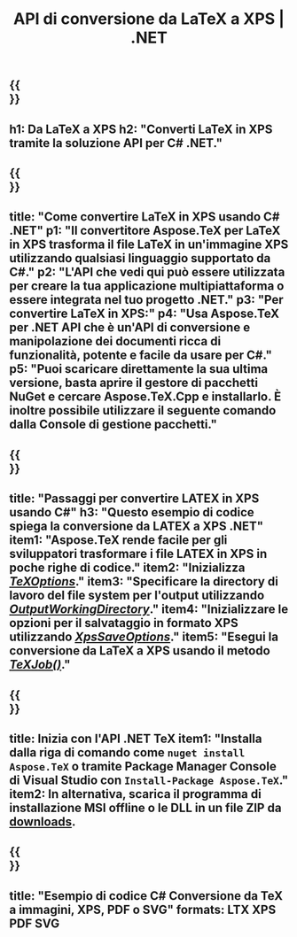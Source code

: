 ﻿---
translation: true
template: /_templates/_conversion-child-net.md
title: API di conversione da LaTeX a XPS | .NET
description: Funzionalità di conversione da LaTeX a XPS. Integra questa libreria .NET in sede nel tuo progetto o usa applicazioni multipiattaforma per convertire LaTeX in XPS.
keywords: latex a xps api net, latex2xps integra c#
url: /net/conversion/latex-to-xps/
family: tex
platformtag: net
feature: conversion
informat: LATEX
outformat: XPS
otherformats: BMP PNG JPEG TIFF SVG PDF
---

{{<section banner>}}
---
h1: Da LaTeX a XPS
h2: "Converti LaTeX in XPS tramite la soluzione API per C# .NET."
---

{{<section overview>}}
---
title: "Come convertire LaTeX in XPS usando C# .NET"
p1: "Il convertitore Aspose.TeX per LaTeX in XPS trasforma il file LaTeX in un'immagine XPS utilizzando qualsiasi linguaggio supportato da C#."
p2: "L'API che vedi qui può essere utilizzata per creare la tua applicazione multipiattaforma o essere integrata nel tuo progetto .NET."
p3: "Per convertire LaTeX in XPS:"
p4: "Usa Aspose.TeX per .NET API che è un'API di conversione e manipolazione dei documenti ricca di funzionalità, potente e facile da usare per C#."
p5: "Puoi scaricare direttamente la sua ultima versione, basta aprire il gestore di pacchetti NuGet e cercare Aspose.TeX.Cpp e installarlo. È inoltre possibile utilizzare il seguente comando dalla Console di gestione pacchetti."
---

{{<section feature1>}}
---
title: "Passaggi per convertire LATEX in XPS usando C#"
h3: "Questo esempio di codice spiega la conversione da LATEX a XPS .NET"
item1: "Aspose.TeX rende facile per gli sviluppatori trasformare i file LATEX in XPS in poche righe di codice."
item2: "Inizializza [*TeXOptions*](https://reference.aspose.com/tex/net/aspose.tex/texoptions/)."
item3: "Specificare la directory di lavoro del file system per l'output utilizzando [*OutputWorkingDirectory*](https://reference.aspose.com/tex/net/aspose.tex/texoptions/outputworkingdirectory/)."
item4: "Inizializzare le opzioni per il salvataggio in formato XPS utilizzando [*XpsSaveOptions*](https://reference.aspose.com/tex/net/aspose.tex.presentation.image/xpssaveoptions/)."
item5: "Esegui la conversione da LaTeX a XPS usando il metodo [*TeXJob()*](https://reference.aspose.com/tex/net/aspose.tex/texjob/)."
---

{{<section feature2>}}
---
title: Inizia con l'API .NET TeX
item1: "Installa dalla riga di comando come ```nuget install Aspose.TeX``` o tramite Package Manager Console di Visual Studio con ```Install-Package Aspose.TeX```."
item2: In alternativa, scarica il programma di installazione MSI offline o le DLL in un file ZIP da [downloads](https://releases.aspose.com/tex/net).
---

{{<section widget>}}
---
title: "Esempio di codice C# Conversione da TeX a immagini, XPS, PDF o SVG"
formats: LTX XPS PDF SVG
---
